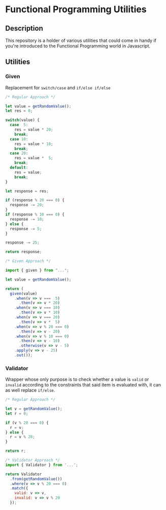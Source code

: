 # Functional Programming Utilities

## Description
This repository is a holder of various utilities that could come in handy if you're introduced to the Functional Programming world in Javascript.


## Utilities

### Given
Replacement for `switch/case` and `if/else if/else`

```javascript
/* Regular Approach */

let value = getRandomValue();
let res = 0;

switch(value) {
  case  5:
    res = value * 20;
    break;
  case 10:
    res = value * 10;
    break;
  case 20:
    res = value *  5;
    break;
  default:
    res = value;
    break;
}

let response = res;

if (response % 20 === 0) {
  response -= 20;
} 
if (response % 10 === 0) {
  response -= 10;
} else {
  response -= 5;
}

response -= 25;

return response;

/* Given Approach */

import { given } from "...";

let value = getRandomValue();

return (
  given(value)
    .when(v => v ===  5)
      .then(v => v * 20)
    .when(v => v === 10)
      .then(v => v * 10)
    .when(v => v === 20)
      .then(v => v *  5)
    .when(v => v % 20 === 0)
      .then(v => v - 20)
    .when(v => v % 10 === 0)
      .then(v => v - 10)
      .otherwise(v => v - 5)
    .apply(v => v - 25)
    .out());

```

### Validator
Wrapper whose only purpose is to check whether a value is `valid` or `invalid` according to the constraints that said item is evaluated with, it can as well replace `if/else`.

```javascript
/* Regular Approach */

let v = getRandomValue();
let r = 0;

if (v % 20 === 0) {
  r = v;
} else {
  r = v % 20;
}

return r;

/* Validator Approach */
import { Validator } from '...';

return Validator
  .from(getRandomValue())
  .where(v => v % 20 === 0)
  .match({
    valid: v => v,
    invalid: v => v % 20
  });

```